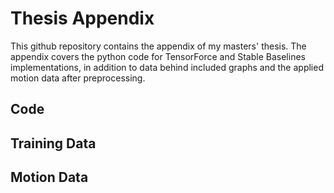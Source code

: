 # Thesis Appendix
This github repository contains the appendix of my masters' thesis.
The appendix covers the python code for TensorForce and Stable Baselines implementations, in addition to data behind included graphs and the applied motion data after preprocessing.

## Code

## Training Data

## Motion Data